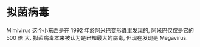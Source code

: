 # 拟菌病毒

Mimivirus 这个小东西是在 1992 年於阿米巴变形蟲里发现的, 阿米巴仅仅是它的 500 倍
大. 拟菌病毒本来被认为是已知最大的病毒, 但现在发现是 Megavirus.
